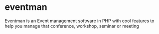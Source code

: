 # eventman
Eventman is an Event management software in PHP with cool features to help you manage that conference, workshop, seminar or meeting

